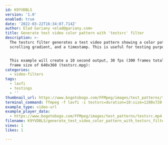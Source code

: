 ```yaml
---
id: K9YVDBLS
version: '1.0'
enabled: true
date: '2022-03-22T16:34:07.714Z'
author: Elad Gariany <elad@gariany.com>
title: Generate test video color pattern with 'testsrc' filter
description: >-
  The testsrc filter generates a test video pattern showing a color pattern, a
  scrolling gradient, and a timestamp. This is useful for testing purposes.


  This example will create a 10 second output, 30 fps (300 frames total), with a
  frame size of 640x360 (testsrc.mpg):
categories:
  - video-filters
tags:
  - lavfi
  - testings
  - ''
thumbnail_url: https://www.bogotobogo.com/FFMpeg/images/test_patterns/testsrc010.png
terminal_command: ffmpeg -f lavfi -i testsrc=duration=10:size=1280x720:rate=30 testsrc.mpg
example_type: video-url
example_player_data:
  - https://www.bogotobogo.com/FFMpeg/images/test_patterns/testsrc.mp4
filename: K9YVDBLS/generate_test_video_color_pattern_with_testsrc_filter.md
views: 1
likes: 1

---
```

